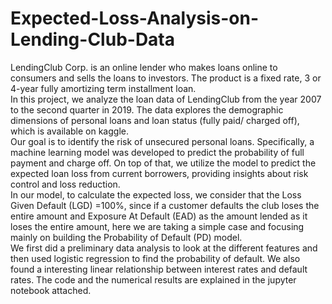 # Expected-Loss-Analysis-on-Lending-Club-Data
LendingClub Corp. is an online lender who makes loans online to consumers and sells the loans to investors. The product is a fixed rate, 3 or 4-year fully amortizing term installment loan. <br />
In this project, we analyze the loan data of LendingClub from the year 2007 to the second quarter in 2019. The data explores the demographic dimensions of personal loans and loan status (fully paid/ charged off), which is available on kaggle. <br />
Our goal is to identify the risk of unsecured personal loans. Specifically, a machine learning model was developed to predict the probability of full payment and charge off. On top of that, we utilize the model to predict the expected loan loss from current borrowers, providing insights about risk control and loss reduction. <br />
In our model, to calculate the expected loss, we consider that the Loss Given Default (LGD) =100%, since if a customer defaults the club loses the entire amount and Exposure At Default (EAD) as the amount lended as it loses the entire amount, here we are taking a simple case and focusing mainly on building the Probability of Default (PD) model. <br /> 
We first did a preliminary data analysis to look at the different features and then used logistic regression to find the probability of default. We also found a interesting linear relationship between interest rates and default rates. The code and the numerical results are explained in the jupyter notebook attached. <br />
